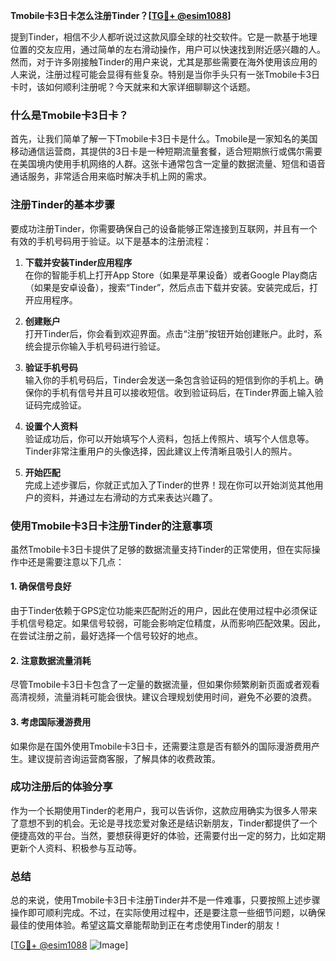 **Tmobile卡3日卡怎么注册Tinder？[[TG💪+ @esim1088](https://t.me/s/esim1088)]**

提到Tinder，相信不少人都听说过这款风靡全球的社交软件。它是一款基于地理位置的交友应用，通过简单的左右滑动操作，用户可以快速找到附近感兴趣的人。然而，对于许多刚接触Tinder的用户来说，尤其是那些需要在海外使用该应用的人来说，注册过程可能会显得有些复杂。特别是当你手头只有一张Tmobile卡3日卡时，该如何顺利注册呢？今天就来和大家详细聊聊这个话题。

### 什么是Tmobile卡3日卡？

首先，让我们简单了解一下Tmobile卡3日卡是什么。Tmobile是一家知名的美国移动通信运营商，其提供的3日卡是一种短期流量套餐，适合短期旅行或偶尔需要在美国境内使用手机网络的人群。这张卡通常包含一定量的数据流量、短信和语音通话服务，非常适合用来临时解决手机上网的需求。

### 注册Tinder的基本步骤

要成功注册Tinder，你需要确保自己的设备能够正常连接到互联网，并且有一个有效的手机号码用于验证。以下是基本的注册流程：

1. **下载并安装Tinder应用程序**  
   在你的智能手机上打开App Store（如果是苹果设备）或者Google Play商店（如果是安卓设备），搜索“Tinder”，然后点击下载并安装。安装完成后，打开应用程序。

2. **创建账户**  
   打开Tinder后，你会看到欢迎界面。点击“注册”按钮开始创建账户。此时，系统会提示你输入手机号码进行验证。

3. **验证手机号码**  
   输入你的手机号码后，Tinder会发送一条包含验证码的短信到你的手机上。确保你的手机有信号并且可以接收短信。收到验证码后，在Tinder界面上输入验证码完成验证。

4. **设置个人资料**  
   验证成功后，你可以开始填写个人资料，包括上传照片、填写个人信息等。Tinder非常注重用户的头像选择，因此建议上传清晰且吸引人的照片。

5. **开始匹配**  
   完成上述步骤后，你就正式加入了Tinder的世界！现在你可以开始浏览其他用户的资料，并通过左右滑动的方式来表达兴趣了。

### 使用Tmobile卡3日卡注册Tinder的注意事项

虽然Tmobile卡3日卡提供了足够的数据流量支持Tinder的正常使用，但在实际操作中还是需要注意以下几点：

#### 1. 确保信号良好
由于Tinder依赖于GPS定位功能来匹配附近的用户，因此在使用过程中必须保证手机信号稳定。如果信号较弱，可能会影响定位精度，从而影响匹配效果。因此，在尝试注册之前，最好选择一个信号较好的地点。

#### 2. 注意数据流量消耗
尽管Tmobile卡3日卡包含了一定量的数据流量，但如果你频繁刷新页面或者观看高清视频，流量消耗可能会很快。建议合理规划使用时间，避免不必要的浪费。

#### 3. 考虑国际漫游费用
如果你是在国外使用Tmobile卡3日卡，还需要注意是否有额外的国际漫游费用产生。建议提前咨询运营商客服，了解具体的收费政策。

### 成功注册后的体验分享

作为一个长期使用Tinder的老用户，我可以告诉你，这款应用确实为很多人带来了意想不到的机会。无论是寻找恋爱对象还是结识新朋友，Tinder都提供了一个便捷高效的平台。当然，要想获得更好的体验，还需要付出一定的努力，比如定期更新个人资料、积极参与互动等。

### 总结

总的来说，使用Tmobile卡3日卡注册Tinder并不是一件难事，只要按照上述步骤操作即可顺利完成。不过，在实际使用过程中，还是要注意一些细节问题，以确保最佳的使用体验。希望这篇文章能帮助到正在考虑使用Tinder的朋友！

[[TG💪+ @esim1088](https://t.me/s/esim1088) ![Image](https://i.postimg.cc/4NQfJmqS/Snipaste-2025-05-13-00-14-12.png)]